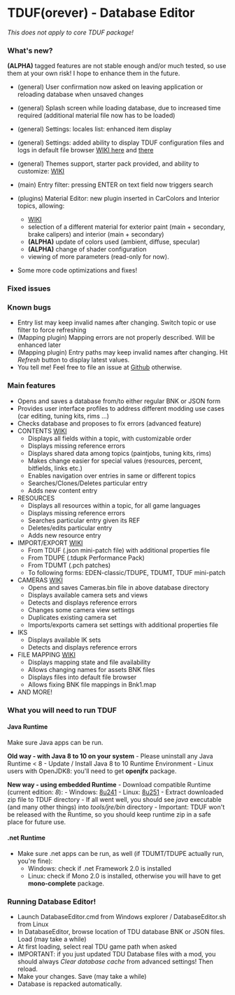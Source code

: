 # TDUF(orever) - Database Editor

*This does not apply to core TDUF package!*

### What's new?

**(ALPHA)** tagged features are not stable enough and/or much tested, so use them at your own risk! I hope to enhance them in the future.

* (general) User confirmation now asked on leaving application or reloading database when unsaved changes
* (general) Splash screen while loading database, due to increased time required (additional material file now has to be loaded)
* (general) Settings: locales list: enhanced item display
* (general) Settings: added ability to display TDUF configuration files and logs in default file browser [WIKI here](https://github.com/djey47/tduf/wiki/Advanced-Editor#enable-debugging-mode-via-tduf-settings-file) and [there](https://github.com/djey47/tduf/wiki/Troubleshooting-Editor#basic-troubleshooting)
* (general) Themes support, starter pack provided, and ability to customize: [WIKI](https://github.com/djey47/tduf/wiki/Settings#using-color-theme)

* (main) Entry filter: pressing ENTER on text field now triggers search

* (plugins) Material Editor: new plugin inserted in CarColors and Interior topics, allowing:
    - [WIKI](https://github.com/djey47/tduf/wiki/Materials-Editor)
    - selection of a different material for exterior paint (main + secondary, brake calipers) and interior (main + secondary)
    - **(ALPHA)** update of colors used (ambient, diffuse, specular)
    - **(ALPHA)** change of shader configuration
    - viewing of more parameters (read-only for now).

* Some more code optimizations and fixes!

### Fixed issues


### Known bugs
* Entry list may keep invalid names after changing. Switch topic or use filter to force refreshing
* (Mapping plugin) Mapping errors are not properly described. Will be enhanced later
* (Mapping plugin) Entry paths may keep invalid names after changing. Hit *Refresh* button to display latest values.
* You tell me! Feel free to file an issue at [Github](https://github.com/djey47/tduf/issues) otherwise.


### Main features
* Opens and saves a database from/to either regular BNK or JSON form
* Provides user interface profiles to address different modding use cases (car editing, tuning kits, rims ...)
* Checks database and proposes to fix errors (advanced feature)
* CONTENTS [WIKI](https://github.com/djey47/tduf/wiki/Quick-Tour-Editor)
    * Displays all fields within a topic, with customizable order
    * Displays missing reference errors
    * Displays shared data among topics (paintjobs, tuning kits, rims)
    * Makes change easier for special values (resources, percent, bitfields, links etc.)
    * Enables navigation over entries in same or different topics
    * Searches/Clones/Deletes particular entry
    * Adds new content entry
* RESOURCES
    * Displays all resources within a topic, for all game languages
    * Displays missing reference errors
    * Searches particular entry given its REF
    * Deletes/edits particular entry
    * Adds new resource entry
* IMPORT/EXPORT [WIKI](https://github.com/djey47/tduf/wiki/Quick-Tour-Editor#import--export-data)
    * From TDUF (.json mini-patch file) with additional properties file
    * From TDUPE (.tdupk Performance Pack)
    * From TDUMT (.pch patches)
    * To following forms: EDEN-classic/TDUPE, TDUMT, TDUF mini-patch
* CAMERAS [WIKI](https://github.com/djey47/tduf/wiki/Adjust-Cameras-Editor)
    * Opens and saves Cameras.bin file in above database directory
    * Displays available camera sets and views
    * Detects and displays reference errors
    * Changes some camera view settings
    * Duplicates existing camera set
    * Imports/exports camera set settings with additional properties file
* IKS
    * Displays available IK sets
    * Detects and displays reference errors
* FILE MAPPING [WIKI](https://github.com/djey47/tduf/wiki/File-Mapping-Editor)
    * Displays mapping state and file availability
    * Allows changing names for assets BNK files
    * Displays files into default file browser
    * Allows fixing BNK file mappings in Bnk1.map 
* AND MORE!


### What you will need to run TDUF

#### Java Runtime

Make sure Java apps can be run.

**Old way - with Java 8 to 10 on your system**
    - Please uninstall any Java Runtime < 8
    - Update / Install Java 8 to 10 Runtime Environment
    - Linux users with OpenJDK8: you'll need to get **openjfx** package.

**New way - using embedded Runtime**
    - Download compatible Runtime (current edition: *8*):
        - Windows: [8u241](https://bit.ly/2yOta0C)
        - Linux: [8u251](https://bit.ly/3dfBRzL)
     - Extract downloaded zip file to TDUF directory
     - If all went well, you should see *java* executable (and many other things) into *tools/jre/bin* directory
     - Important: TDUF won't be released with the Runtime, so you should keep runtime zip in a safe place for future use.

#### .net Runtime
* Make sure .net apps can be run, as well (if TDUMT/TDUPE actually run, you're fine):
    - Windows: check if .net Framework 2.0 is installed
    - Linux: check if Mono 2.0 is installed, otherwise you will have to get **mono-complete** package.


### Running Database Editor!
- Launch DatabaseEditor.cmd from Windows explorer / DatabaseEditor.sh from Linux
- In DatabaseEditor, browse location of TDU database BNK or JSON files. Load (may take a while)
- At first loading, select real TDU game path when asked 
- IMPORTANT: if you just updated TDU Database files with a mod, you should always *Clear database cache* from advanced settings! Then reload.
- Make your changes. Save (may take a while)
- Database is repacked automatically.
